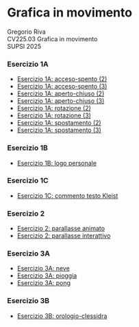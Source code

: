 # Grafica in movimento
Gregorio Riva <br>
CV225.03 Grafica in movimento <br>
SUPSI 2025

### Esercizio 1A
- [Esercizio 1A: acceso-spento (2)](http://gregorioriva.github.io/gim/esercizio_1A/acceso_spento_2.html)
- [Esercizio 1A: acceso-spento (3)](http://gregorioriva.github.io/gim/esercizio_1A/acceso_spento_3.html)
- [Esercizio 1A: aperto-chiuso (2)](http://gregorioriva.github.io/gim/esercizio_1A/aperto_chiuso_2.html)
- [Esercizio 1A: aperto-chiuso (3)](http://gregorioriva.github.io/gim/esercizio_1A/aperto_chiuso__3.html)
- [Esercizio 1A: rotazione (2)](http://gregorioriva.github.io/gim/esercizio_1A/rotazione_2.html)
- [Esercizio 1A: rotazione (3)](http://gregorioriva.github.io/gim/esercizio_1A/rotazione_3.html)
- [Esercizio 1A: spostamento (2)](http://gregorioriva.github.io/gim/esercizio_1A/spostamento_2.html)
- [Esercizio 1A: spostamento (3)](http://gregorioriva.github.io/gim/esercizio_1A/spostamento_3.html)

### Esercizio 1B
- [Esercizio 1B: logo personale](http://gregorioriva.github.io/gim/esercizio_1B/logo_personale.html)

### Esercizio 1C
- [Esercizio 1C: commento testo Kleist](http://gregorioriva.github.io/gim/esercizio_1C/README.md)

### Esercizio 2
- [Esercizio 2: parallasse animato](http://gregorioriva.github.io/gim/esercizio_2/multiplane_animato)
- [Esercizio 2: parallasse interattivo](http://gregorioriva.github.io/gim/esercizio_2/multiplane_interattivo)

### Esercizio 3A
- [Esercizio 3A: neve](http://gregorioriva.github.io/gim/esercizio_3A/neve)
- [Esercizio 3A: pioggia](http://gregorioriva.github.io/gim/esercizio_3A/pioggia)
- [Esercizio 3A: pong](http://gregorioriva.github.io/gim/esercizio_3A/pong)

### Esercizio 3B
- [Esercizio 3B: orologio-clessidra](http://gregorioriva.github.io/gim/esercizio_3B/clessidra)